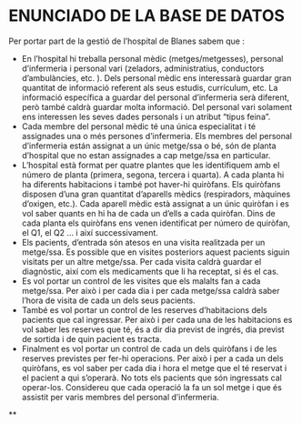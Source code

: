 # ENUNCIADO DE LA BASE DE DATOS


Per portar part de la gestió de l’hospital de Blanes sabem que :

* En l’hospital hi treballa personal mèdic (metges/metgesses), personal d’infermeria i personal vari (zeladors, administratius, conductors d’ambulàncies, etc. ). Dels personal mèdic ens interessarà guardar gran quantitat de informació referent als seus estudis, currículum, etc. La informació específica a guardar del personal d’infermeria serà diferent, però també caldrà guardar molta informació. Del personal vari solament ens interessen les seves dades personals i un atribut “tipus feina”.
* Cada membre del personal mèdic té una única especialitat i té assignades una o més persones d’infermeria. Els membres del personal d’infermeria están assignat a un únic metge/ssa o bé, són de planta d’hospital que no estan assignades a cap metge/ssa en particular.
* L’hospital està format per quatre plantes que les identifiquem amb el número de planta (primera, segona, tercera i quarta). A cada planta hi ha diferents habitacions i també pot haver-hi quiròfans. Els quiròfans disposen d’una gran quantitat d’aparells mèdics (respiradors, màquines d’oxigen, etc.). Cada aparell mèdic està assignat a un únic quiròfan i es vol saber quants en hi ha de cada un d’ells a cada quiròfan. Dins de cada planta els quiròfans ens venen identificat per número de quiròfan, el Q1, el Q2 ... i així successivament.
* Els pacients, d’entrada són atesos en una visita realitzada per un metge/ssa. Es possible que en visites posteriors aquest pacients siguin visitats per un altre metge/ssa. Per cada visita caldrà guardar el diagnòstic, així com els medicaments que li ha receptat, si és el cas.
* Es vol portar un control de les visites que els malalts fan a cada metge/ssa. Per això i per cada dia i per cada metge/ssa caldrà saber l’hora de visita de cada un dels seus pacients.
* També es vol portar un control de les reserves d’habitacions dels pacients que cal ingressar. Per això i per cada una de les habitacions es vol saber les reserves que té, és a dir dia previst de ingrés, dia previst de sortida i de quin pacient es tracta.
* Finalment es vol portar un control de cada un dels quiròfans i de les reserves previstes per fer-hi operacions. Per això i per a cada un dels quiròfans, es vol saber per cada dia i hora el metge que el té reservat i el pacient a qui s’operarà. No tots els pacients que són ingressats cal operar-los. Considereu que cada operació la fa un sol metge i que és assistit per varis membres del personal d’infermeria.

**
